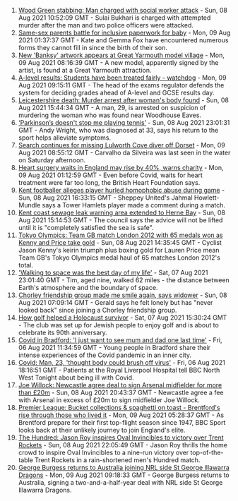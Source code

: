 1. [Wood Green stabbing: Man charged with social worker attack](https://www.bbc.co.uk/news/uk-england-london-58130078) - Sun, 08 Aug 2021 10:52:09 GMT - Sulai Bukhari is charged with attempted murder after the man and two police officers were attacked.
2. [Same-sex parents battle for inclusive paperwork for baby](https://www.bbc.co.uk/news/uk-england-devon-58071558) - Mon, 09 Aug 2021 01:37:37 GMT - Kate and Gemma Fox have encountered numerous forms they cannot fill in since the birth of their son.
3. [New 'Banksy' artwork appears at Great Yarmouth model village](https://www.bbc.co.uk/news/uk-england-norfolk-58143164) - Mon, 09 Aug 2021 08:16:39 GMT - A new model, apparently signed by the artist, is found at a Great Yarmouth attraction.
4. [A-level results: Students have been treated fairly - watchdog](https://www.bbc.co.uk/news/education-58141518) - Mon, 09 Aug 2021 09:15:11 GMT - The head of the exams regulator defends the system for deciding grades ahead of A-level and GCSE results day.
5. [Leicestershire death: Murder arrest after woman's body found](https://www.bbc.co.uk/news/uk-england-leicestershire-58138005) - Sun, 08 Aug 2021 15:44:34 GMT - A man, 29, is arrested on suspicion of murdering the woman who was found near Woodhouse Eaves.
6. [‘Parkinson’s doesn't stop me playing tennis’](https://www.bbc.co.uk/news/uk-england-nottinghamshire-58091757) - Sun, 08 Aug 2021 23:01:31 GMT - Andy Wright, who was diagnosed at 33, says his return to the sport helps alleviate symptoms.
7. [Search continues for missing Lulworth Cove diver off Dorset](https://www.bbc.co.uk/news/uk-england-dorset-58144421) - Mon, 09 Aug 2021 08:55:12 GMT - Carvalho da Silveira was last seen in the water on Saturday afternoon.
8. [Heart surgery waits in England may rise by 40%, warns charity](https://www.bbc.co.uk/news/health-58141434) - Mon, 09 Aug 2021 01:12:59 GMT - Even before Covid, waits for heart treatment were far too long, the British Heart Foundation says.
9. [Kent footballer alleges player hurled homophobic abuse during game](https://www.bbc.co.uk/news/uk-england-kent-58136664) - Sun, 08 Aug 2021 16:33:15 GMT - Sheppey United's Jahmal Howlett-Mundle says a Tower Hamlets player made a comment during a match.
10. [Kent coast sewage leak warning area extended to Herne Bay](https://www.bbc.co.uk/news/uk-england-kent-58137677) - Sun, 08 Aug 2021 15:14:53 GMT - The council says the advice will not be lifted until it is "completely satisfied the sea is safe".
11. [Tokyo Olympics: Team GB match London 2012 with 65 medals won as Kenny and Price take gold](https://www.bbc.co.uk/sport/olympics/58125822) - Sun, 08 Aug 2021 14:35:45 GMT - Cyclist Jason Kenny's keirin triumph plus boxing gold for Lauren Price mean Team GB's Tokyo Olympics medal haul of 65 matches London 2012's total.
12. ['Walking to space was the best day of my life'](https://www.bbc.co.uk/news/uk-england-nottinghamshire-58071075) - Sat, 07 Aug 2021 23:01:40 GMT - Tim, aged nine, walked 62 miles - the distance between Earth's atmosphere and the boundary of space.
13. [Chorley friendship group made me smile again, says widower](https://www.bbc.co.uk/news/uk-england-lancashire-58106487) - Sun, 08 Aug 2021 07:09:14 GMT - Gerald says he felt lonely but has "never looked back" since joining a Chorley friendship group.
14. [How golf helped a Holocaust survivor](https://www.bbc.co.uk/news/uk-england-manchester-58129539) - Sat, 07 Aug 2021 15:30:24 GMT - The club was set up for Jewish people to enjoy golf and is about to celebrate its 90th anniversary.
15. [Covid in Bradford: 'I just want to see mum and dad one last time'](https://www.bbc.co.uk/news/uk-england-leeds-58115377) - Fri, 06 Aug 2021 11:34:59 GMT - Young people in Bradford share their intense experiences of the Covid pandemic in an inner city.
16. [Covid: Man, 23, 'thought body could brush off virus'](https://www.bbc.co.uk/news/uk-england-merseyside-58121193) - Fri, 06 Aug 2021 18:16:51 GMT - Patients at the Royal Liverpool Hospital tell BBC North West Tonight about being ill with Covid.
17. [Joe Willock: Newcastle agree deal to sign Arsenal midfielder for more than £20m](https://www.bbc.co.uk/sport/football/58141002) - Sun, 08 Aug 2021 20:43:37 GMT - Newcastle agree a fee with Arsenal in excess of £20m to sign midfielder Joe Willock.
18. [Premier League: Bucket collections & spaghetti on toast - Brentford's rise through those who lived it](https://www.bbc.co.uk/sport/football/58137450) - Mon, 09 Aug 2021 05:28:37 GMT - As Brentford prepare for their first top-flight season since 1947, BBC Sport looks back at their unlikely journey to join England's elite.
19. [The Hundred: Jason Roy inspires Oval Invincibles to victory over Trent Rockets](https://www.bbc.co.uk/sport/cricket/58139170) - Sun, 08 Aug 2021 22:05:49 GMT - Jason Roy thrills the home crowd to inspire Oval Invincibles to a nine-run victory over top-of-the-table Trent Rockets in a rain-shortened men's Hundred match.
20. [George Burgess returns to Australia joining NRL side St George Illawarra Dragons](https://www.bbc.co.uk/sport/rugby-league/58144519) - Mon, 09 Aug 2021 09:18:33 GMT - George Burgess returns to Australia, signing a two-and-a-half-year deal with NRL side St George Illawarra Dragons.
